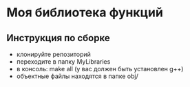 # Моя библиотека функций

## Инструкция по сборке
- клонируйте репозиторий
- переходите в папку MyLibraries
- в консоль: make all (у вас должен быть установлен g++)
- объектные файлы находятся в папке obj/
